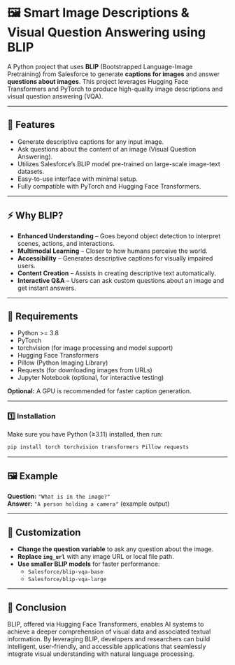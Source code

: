 # 🖼️ Smart Image Descriptions & Visual Question Answering using BLIP

A Python project that uses **BLIP** (Bootstrapped Language-Image Pretraining) from Salesforce to generate **captions for images** and answer **questions about images**. This project leverages Hugging Face Transformers and PyTorch to produce high-quality image descriptions and visual question answering (VQA).

---

## 🎯 Features

- Generate descriptive captions for any input image.  
- Ask questions about the content of an image (Visual Question Answering).  
- Utilizes Salesforce’s BLIP model pre-trained on large-scale image-text datasets.  
- Easy-to-use interface with minimal setup.  
- Fully compatible with PyTorch and Hugging Face Transformers.

---

## ⚡ Why BLIP?

- **Enhanced Understanding** – Goes beyond object detection to interpret scenes, actions, and interactions.  
- **Multimodal Learning** – Closer to how humans perceive the world.  
- **Accessibility** – Generates descriptive captions for visually impaired users.  
- **Content Creation** – Assists in creating descriptive text automatically.  
- **Interactive Q&A** – Users can ask custom questions about an image and get instant answers.

---

## 🚀 Requirements

- Python >= 3.8  
- PyTorch  
- torchvision (for image processing and model support)  
- Hugging Face Transformers  
- Pillow (Python Imaging Library)  
- Requests (for downloading images from URLs)  
- Jupyter Notebook (optional, for interactive testing)

**Optional:** A GPU is recommended for faster caption generation.

---

### 1️⃣ Installation

Make sure you have Python (≥3.11) installed, then run:

```bash
pip install torch torchvision transformers Pillow requests
```

---

## 🖼️ Example

**Question:** `"What is in the image?"`  
**Answer:** `"A person holding a camera"` (example output)

---

## 🔧 Customization

- **Change the question variable** to ask any question about the image.  
- **Replace `img_url`** with any image URL or local file path.  
- **Use smaller BLIP models** for faster performance:  
  - `Salesforce/blip-vqa-base`  
  - `Salesforce/blip-vqa-large`
 
---

## 🤗 Conclusion

BLIP, offered via Hugging Face Transformers, enables AI systems to achieve a deeper comprehension of visual data and associated textual information. By leveraging BLIP, developers and researchers can build intelligent, user-friendly, and accessible applications that seamlessly integrate visual understanding with natural language processing.

